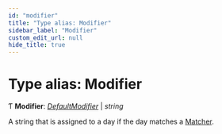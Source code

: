 ```yaml
---
id: "modifier"
title: "Type alias: Modifier"
sidebar_label: "Modifier"
custom_edit_url: null
hide_title: true
---
```


# Type alias: Modifier

Ƭ **Modifier**: [*DefaultModifier*](defaultmodifier.md) \| *string*

A string that is assigned to a day if the day matches a [Matcher](matcher.md).
